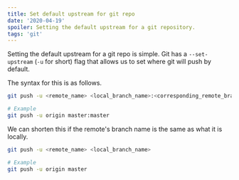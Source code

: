 ```yaml
---
title: Set default upstream for git repo
date: '2020-04-19'
spoiler: Setting the default upstream for a git repository.
tags: 'git'
---
```


Setting the default upstream for a git repo is simple. Git has a `--set-upstream` (`-u` for short) flag that allows us to set where git will push by default.

The syntax for this is as follows.

```sh
git push -u <remote_name> <local_branch_name>:<corresponding_remote_branch_name>
```

```sh
# Example
git push -u origin master:master
```

We can shorten this if the remote's branch name is the same as what it is locally.

```sh
git push -u <remote_name> <local_branch_name>
```

```sh
# Example
git push -u origin master
```

